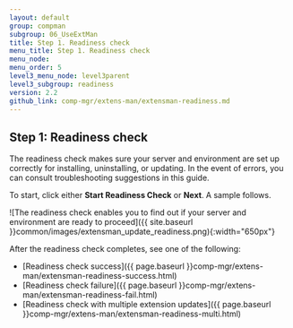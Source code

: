 ```yaml
---
layout: default 
group: compman
subgroup: 06_UseExtMan
title: Step 1. Readiness check
menu_title: Step 1. Readiness check
menu_node: 
menu_order: 5
level3_menu_node: level3parent
level3_subgroup: readiness
version: 2.2
github_link: comp-mgr/extens-man/extensman-readiness.md
---
```


## Step 1: Readiness check
The readiness check makes sure your server and environment are set up correctly for installing, uninstalling, or updating. In the event of errors, you can consult troubleshooting suggestions in this guide.

To start, click either **Start Readiness Check** or **Next**. A sample follows.

![The readiness check enables you to find out if your server and environment are ready to proceed]({{ site.baseurl }}common/images/extensman_update_readiness.png){:width="650px"}

After the readiness check completes, see one of the following:

*	[Readiness check success]({{ page.baseurl }}comp-mgr/extens-man/extensman-readiness-success.html)
*	[Readiness check failure]({{ page.baseurl }}comp-mgr/extens-man/extensman-readiness-fail.html)
*	[Readiness check with multiple extension updates]({{ page.baseurl }}comp-mgr/extens-man/extensman-readiness-multi.html)

